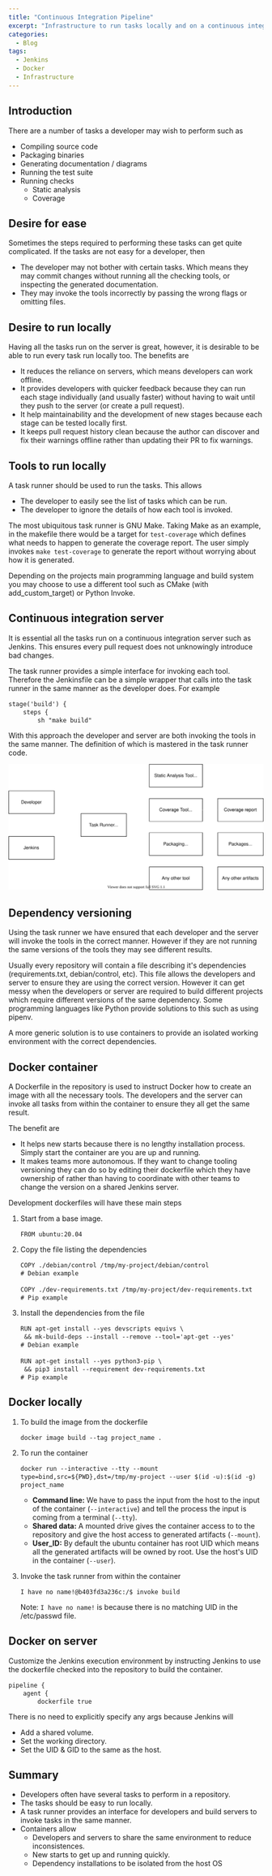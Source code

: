 ```yaml
---
title: "Continuous Integration Pipeline"
excerpt: "Infrastructure to run tasks locally and on a continuous integration server"
categories:
  - Blog
tags:
  - Jenkins
  - Docker
  - Infrastructure
---
```


## Introduction

There are a number of tasks a developer may wish to perform such as

- Compiling source code
- Packaging binaries
- Generating documentation / diagrams
- Running the test suite
- Running checks
  - Static analysis
  - Coverage

## Desire for ease

Sometimes the steps required to performing these tasks can get quite complicated. If the tasks are not easy for a developer, then

- The developer may not bother with certain tasks. Which means they may commit changes without running all the checking tools, or inspecting the generated documentation.
- They may invoke the tools incorrectly by passing the wrong flags or omitting files.

## Desire to run locally

Having all the tasks run on the server is great, however, it is desirable to be able to run every task run locally too. The benefits are

- It reduces the reliance on servers, which means developers can work offline.
- It provides developers with quicker feedback because they can run each stage individually (and usually faster) without having to wait until they push to the server (or create a pull request).
- It help maintainability and the development of new stages because each stage can be tested locally first.
- It keeps pull request history clean because the author can discover and fix their warnings offline rather than updating their PR to fix warnings.

## Tools to run locally

A task runner should be used to run the tasks. This allows

- The developer to easily see the list of tasks which can be run.
- The developer to ignore the details of how each tool is invoked.

The most ubiquitous task runner is GNU Make. Taking Make as an example, in the makefile there would be a target for `test-coverage` which defines what needs to happen to generate the coverage report. The user simply invokes `make test-coverage`
to generate the report without worrying about how it is generated.

Depending on the projects main programming language and build system you may choose to use a different tool such as CMake (with add_custom_target) or Python Invoke.

## Continuous integration server

It is essential all the tasks run on a continuous integration server such as Jenkins. This ensures every pull request does not unknowingly introduce bad changes.

The task runner provides a simple interface for invoking each tool. Therefore the Jenkinsfile can be a simple wrapper that calls into the task runner in the same manner as the developer does. For example

```
stage('build') {
    steps {
        sh "make build"
```

With this approach the developer and server are both invoking the tools in the same manner. The definition of which is mastered in the task runner code.

![local-server](/assets/2021-08-01-continuous-integration-pipeline/local-server.drawio.svg)

## Dependency versioning

Using the task runner we have ensured that each developer and the server will invoke the tools in the correct manner. However if they are not running the same versions of the tools they may see different results.

Usually every repository will contain a file describing it's dependencies (requirements.txt, debian/control, etc). This file allows the developers and server to ensure they are using the correct version. However it can get messy when the developers or server are required to build different projects which require different versions of the same dependency. Some programming languages like Python provide solutions to this such as using pipenv.

A more generic solution is to use containers to provide an isolated working environment with the correct dependencies.

## Docker container

A Dockerfile in the repository is used to instruct Docker how to create an image with all the necessary tools. The developers and the server can invoke all tasks from within the container to ensure they all get the same result.

The benefit are

- It helps new starts because there is no lengthy installation process. Simply start the container are you are up and running.
- It makes teams more autonomous. If they want to change tooling versioning they can do so by editing their dockerfile which they have ownership of rather than having to coordinate with other teams to change the version on a shared Jenkins server.

Development dockerfiles will have these main steps

1. Start from a base image.

   ```
   FROM ubuntu:20.04
   ```

2. Copy the file listing the dependencies

   ```
   COPY ./debian/control /tmp/my-project/debian/control                    # Debian example

   COPY ./dev-requirements.txt /tmp/my-project/dev-requirements.txt        # Pip example
   ```

3. Install the dependencies from the file

   ```
   RUN apt-get install --yes devscripts equivs \
    && mk-build-deps --install --remove --tool='apt-get --yes'             # Debian example

   RUN apt-get install --yes python3-pip \
    && pip3 install --requirement dev-requirements.txt                     # Pip example
   ```

## Docker locally

1. To build the image from the dockerfile

   ```
   docker image build --tag project_name .
   ```

2. To run the container

   ```
   docker run --interactive --tty --mount type=bind,src=${PWD},dst=/tmp/my-project --user $(id -u):$(id -g) project_name
   ```

   - **Command line:** We have to pass the input from the host to the input of the container (`--interactive`) and tell the process the input is coming from a terminal (`--tty`).
   - **Shared data:** A mounted drive gives the container access to to the repository and give the host access to generated artifacts (`--mount`).
   - **User_ID:** By default the ubuntu container has root UID which means all the generated artifacts will be owned by root. Use the host's UID in the container (`--user`).

3. Invoke the task runner from within the container

   ```
   I have no name!@b403fd3a236c:/$ invoke build
   ```

   Note: `I have no name!` is because there is no matching UID in the /etc/passwd file.

## Docker on server

Customize the Jenkins execution environment by instructing Jenkins to use the dockerfile checked into the repository to build the container.

```
pipeline {
    agent {
        dockerfile true
```

There is no need to explicitly specify any args because Jenkins will

- Add a shared volume.
- Set the working directory.
- Set the UID & GID to the same as the host.

## Summary

- Developers often have several tasks to perform in a repository.
- The tasks should be easy to run locally.
- A task runner provides an interface for developers and build servers to invoke tasks in the same manner.
- Containers allow
  - Developers and servers to share the same environment to reduce inconsistences.
  - New starts to get up and running quickly.
  - Dependency installations to be isolated from the host OS
